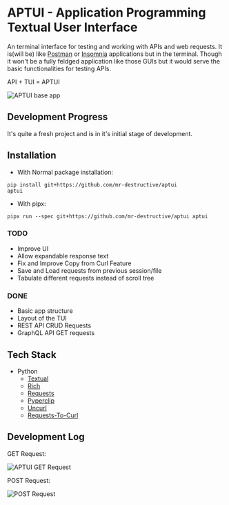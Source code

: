 # APTUI - Application Programming Textual User Interface

An terminal interface for testing and working with APIs and web requests. It is(will be) like [Postman](https://www.postman.com/) or [Insomnia](https://insomnia.rest/) applications but in the terminal. Though it won't be a fully feldged application like those GUIs but it would serve the basic functionalities for testing APIs. 

API + TUI = APTUI

![APTUI base app](https://meetgor-cdn.pages.dev/aptui-dev-1.png)

## Development Progress

It's quite a fresh project and is in it's initial stage of development.

## Installation


- With Normal package installation:

```
pip install git+https://github.com/mr-destructive/aptui
aptui
```

- With pipx:

```
pipx run --spec git+https://github.com/mr-destructive/aptui aptui
```

### TODO

- Improve UI
- Allow expandable response text
- Fix and Improve Copy from Curl Feature
- Save and Load requests from previous session/file
- Tabulate different requests instead of scroll tree

### DONE

- Basic app structure
- Layout of the TUI
- REST API CRUD Requests
- GraphQL API GET requests

## Tech Stack

- Python
  - [Textual](https://pypi.org/project/textual/)
  - [Rich](https://pypi.org/project/rich/)
  - [Requests](https://pypi.org/project/requests/)
  - [Pyperclip](https://pypi.org/project/pyperclip/)
  - [Uncurl](https://github.com/spulec/uncurl)
  - [Requests-To-Curl](https://pypi.org/project/requests-to-curl/)

## Development Log


GET Request:

![APTUI GET Request](https://meetgor-cdn.pages.dev/aptui-dev-get.png)


POST Request:

![POST Request](https://meetgor-cdn.pages.dev/aptui-dev-post.png)

